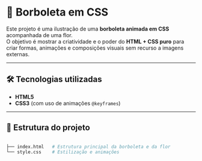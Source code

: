 # 🦋 Borboleta em CSS

Este projeto é uma ilustração de uma **borboleta animada em CSS** acompanhada de uma flor.  
O objetivo é mostrar a criatividade e o poder do **HTML + CSS puro** para criar formas, animações e composições visuais sem recurso a imagens externas.

---

## 🛠️ Tecnologias utilizadas
- **HTML5**
- **CSS3** (com uso de animações `@keyframes`)

---

## 📂 Estrutura do projeto

```bash

├── index.html   # Estrutura principal da borboleta e da flor
└── style.css    # Estilização e animações
